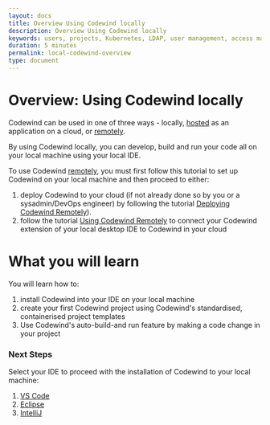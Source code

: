 ```yaml
---
layout: docs
title: Overview Using Codewind locally
description: Overview Using Codewind locally
keywords: users, projects, Kubernetes, LDAP, user management, access management, login, deployment, pod, security, securing cloud connection, remote deployment of Codewind
duration: 5 minutes
permalink: local-codewind-overview
type: document
---
```

 
# Overview: Using Codewind locally

Codewind can be used in one of three ways - locally, [hosted](./eclipseche-codewind-overview.html) as an application on a cloud, or [remotely](./remote-codewind-overview.html). 

By using Codewind locally, you can develop, build and run your code all on your local machine using your local IDE.

To use Codewind [remotely](./remote-codewind-overview.html), you must first follow this tutorial to set up Codewind on your local machine and then proceed to either:

1. deploy Codewind to your cloud (if not already done so by you or a sysadmin/DevOps engineer) by following the tutorial [Deploying Codewind Remotely](./remote-deploying-codewind.html)).
2. follow the tutorial [Using Codewind Remotely](./remote-codewind-overview.html) to connect your Codewind extension of your local desktop IDE to Codewind in your cloud


# What you will learn

You will learn how to:

1. install Codewind into your IDE on your local machine
2. create your first Codewind project using Codewind's standardised, containerised project templates
3. Use Codewind's auto-build-and run feature by making a code change in your project



### Next Steps

Select your IDE to proceed with the installation of Codewind to your local machine:
1. [VS Code](./vsc-getting-started.html)
2. [Eclipse](./eclipse-getting-started.html)
3. [IntelliJ](./intellij-getting-started.html)

